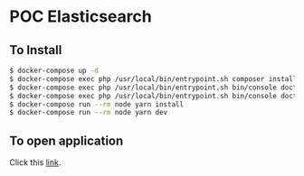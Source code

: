 # POC Elasticsearch

## To Install

```bash
$ docker-compose up -d
$ docker-compose exec php /usr/local/bin/entrypoint.sh composer install
$ docker-compose exec php /usr/local/bin/entrypoint.sh bin/console doctrine:migrations:migrate --no-interaction
$ docker-compose exec php /usr/local/bin/entrypoint.sh bin/console doctrine:fixtures:load --no-interaction
$ docker-compose run --rm node yarn install
$ docker-compose run --rm node yarn dev
```

## To open application

Click this [link](https://elastica.docker.localhost/).
